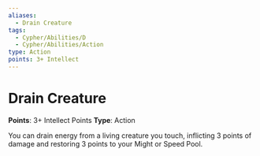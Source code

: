 ```yaml
---
aliases:
  - Drain Creature
tags:
  - Cypher/Abilities/D
  - Cypher/Abilities/Action
type: Action
points: 3+ Intellect
---
```


# Drain Creature

**Points**: 3+ Intellect Points
**Type**: Action

You can drain energy from a living creature you touch, inflicting 3 points of damage and restoring 3 points to your Might or Speed Pool.
